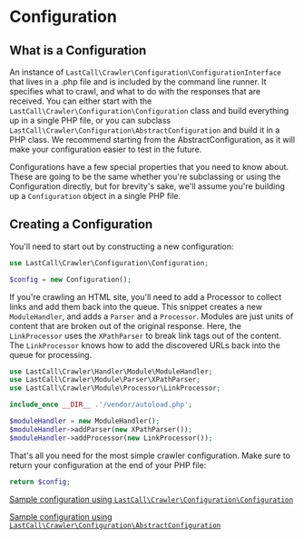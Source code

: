 Configuration
=============

What is a Configuration
-----------------------
An instance of `LastCall\Crawler\Configuration\ConfigurationInterface` that lives in a .php file and is included by the command line runner.  It specifies what to crawl, and what to do with the responses that are received.  You can either start with the `LastCall\Crawler\Configuration\Configuration` class and build everything up in a single PHP file, or you can subclass `LastCall\Crawler\Configuration\AbstractConfiguration` and build it in a PHP class.  We recommend starting from the AbstractConfiguration, as it will make your configuration easier to test in the future.

Configurations have a few special properties that you need to know about.  These are going to be the same whether you're subclassing or using the Configuration directly, but for brevity's sake, we'll assume you're building up a `Configuration` object in a single PHP file.

Creating a Configuration
------------------------
You'll need to start out by constructing a new configuration:
```php
use LastCall\Crawler\Configuration\Configuration;

$config = new Configuration();
```

If you're crawling an HTML site, you'll need to add a Processor to collect links and add them back into the queue.  This snippet creates a new `ModuleHandler`, and adds a `Parser` and a `Processor`.  Modules are just units of content that are broken out of the original response.  Here, the `LinkProcessor` uses the `XPathParser` to break link tags out of the content.  The `LinkProcessor` knows how to add the discovered URLs back into the queue for processing.

```php
use LastCall\Crawler\Handler\Module\ModuleHandler;
use LastCall\Crawler\Module\Parser\XPathParser;
use LastCall\Crawler\Module\Processor\LinkProcessor;

include_once __DIR__ .'/vendor/autoload.php';

$moduleHandler = new ModuleHandler();
$moduleHandler->addParser(new XPathParser());
$moduleHandler->addProcessor(new LinkProcessor());

```

That's all you need for the most simple crawler configuration.  Make sure to return your configuration at the end of your PHP file:

```php
return $config;
```

[Sample configuration using `LastCall\Crawler\Configuration\Configuration`](sample.php)

[Sample configuration using `LastCall\Crawler\Configuration\AbstractConfiguration`](SampleSubclassConfiguration.php) 